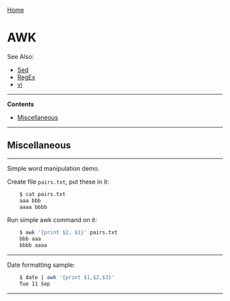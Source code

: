 [Home](Readme.md)
# AWK

See Also:

  - [Sed](Sed.md)
  - [RegEx](RegEx.md)
  - [vi](Vim.md)

---

**Contents**

- [Miscellaneous](Awk.md#miscellaneous)

---

## Miscellaneous

---

Simple word manipulation demo.
 
Create file `pairs.txt`, put these in it:

```bash
    $ cat pairs.txt
    aaa bbb
    aaaa bbbb
```

Run simple awk command on it:

```bash
    $ awk '{print $2, $1}' pairs.txt 
    bbb aaa
    bbbb aaaa
```

---

Date formatting sample:

```bash
    $ date | awk '{print $1,$2,$3}'
    Tue 11 Sep
```

---
